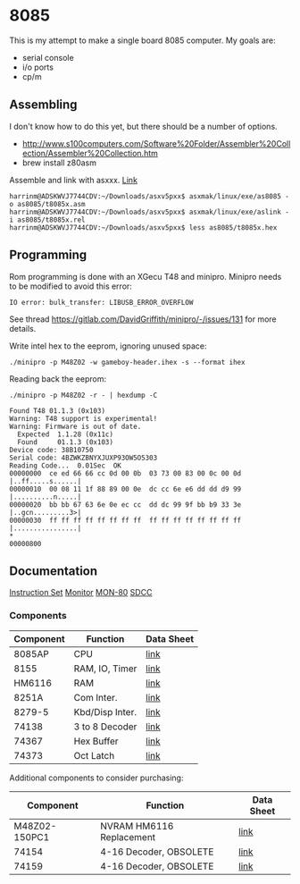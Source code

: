 # 8085

This is my attempt to make a single board 8085 computer.  My goals are:
* serial console
* i/o ports
* cp/m

## Assembling

I don't know how to do this yet, but there should be a number of options.

* http://www.s100computers.com/Software%20Folder/Assembler%20Collection/Assembler%20Collection.htm
* brew install z80asm

Assemble and link with asxxx.
[Link](https://shop-pdp.net/ashtml/asxget.php)
```
harrinm@ADSKWVJ7744CDV:~/Downloads/asxv5pxx$ asxmak/linux/exe/as8085 -o as8085/t8085x.asm
harrinm@ADSKWVJ7744CDV:~/Downloads/asxv5pxx$ asxmak/linux/exe/aslink -i as8085/t8085x.rel
harrinm@ADSKWVJ7744CDV:~/Downloads/asxv5pxx$ less as8085/t8085x.hex
```

## Programming

Rom programming is done with an XGecu T48 and minipro.  Minipro needs to be modified to avoid this error:

```
IO error: bulk_transfer: LIBUSB_ERROR_OVERFLOW
```

See thread https://gitlab.com/DavidGriffith/minipro/-/issues/131 for more details.

Write intel hex to the eeprom, ignoring unused space:

```
./minipro -p M48Z02 -w gameboy-header.ihex -s --format ihex
```

Reading back the eeprom:

```
./minipro -p M48Z02 -r - | hexdump -C

Found T48 01.1.3 (0x103)
Warning: T48 support is experimental!
Warning: Firmware is out of date.
  Expected  1.1.28 (0x11c)
  Found     01.1.3 (0x103)
Device code: 38B10750
Serial code: 4BZWKZBNYXJUXP93OW5O5303
Reading Code...  0.01Sec  OK
00000000  ce ed 66 66 cc 0d 00 0b  03 73 00 83 00 0c 00 0d  |..ff.....s......|
00000010  00 08 11 1f 88 89 00 0e  dc cc 6e e6 dd dd d9 99  |..........n.....|
00000020  bb bb 67 63 6e 0e ec cc  dd dc 99 9f bb b9 33 3e  |..gcn.........3>|
00000030  ff ff ff ff ff ff ff ff  ff ff ff ff ff ff ff ff  |................|
*
00000800
```

## Documentation

[Instruction Set](https://github.com/querry43/8085/blob/master/software/assembler/instructions.txt)
[Monitor](http://www.s100computers.com/Software%20Folder/8080%20Monitor/8080.htm)
[MON-80](https://www.retrotechnology.com/restore/mon80_proms.html)
[SDCC](https://sdcc.sourceforge.net/)

### Components

| Component | Function         | Data Sheet |
|-----------|------------------|------------|
| 8085AP    | CPU              | [link](https://github.com/querry43/8085/blob/master/documentation/components/intel-8085-datasheet.pdf) |
| 8155      | RAM, IO, Timer   | [link](https://github.com/querry43/8085/blob/master/documentation/components/intel-8155-datasheet.pdf) |
| HM6116    | RAM              | [link](https://github.com/querry43/8085/blob/master/documentation/components/HM6116-MHS-datasheet.pdf) |
| 8251A     | Com Inter.       | [link](https://github.com/querry43/8085/blob/master/documentation/components/intel-8251-datasheet.pdf) |
| 8279-5    | Kbd/Disp Inter.  | [link](https://github.com/querry43/8085/blob/master/documentation/components/intel-8279-5-datasheet.pdf) |
| 74138     | 3 to 8 Decoder   | [link](https://github.com/querry43/8085/blob/master/documentation/components/74138-datasheet.pdf) |
| 74367     | Hex Buffer       | [link](https://github.com/querry43/8085/blob/master/documentation/components/74367-datasheet.pdf) |
| 74373     | Oct Latch        | [link](https://github.com/querry43/8085/blob/master/documentation/components/74373-datasheet.pdf) |

Additional components to consider purchasing:

| Component     | Function                 | Data Sheet |
|---------------|--------------------------|------------|
| M48Z02-150PC1 | NVRAM HM6116 Replacement | [link](https://github.com/querry43/8085/blob/master/documentation/components/m48z02.pdf) |
| 74154         | 4-16 Decoder, OBSOLETE   | [link](https://github.com/querry43/8085/blob/master/documentation/components/74154.pdf) |
| 74159         | 4-16 Decoder, OBSOLETE   | [link](https://github.com/querry43/8085/blob/master/documentation/components/74159.pdf) |

